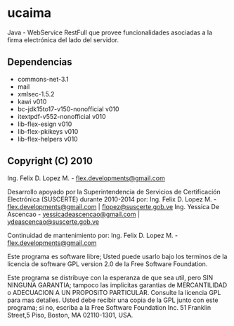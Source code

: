 # ucaima
Java - WebService RestFull que provee funcionalidades asociadas a la firma electrónica del lado del servidor.

## Dependencias
 * commons-net-3.1
 * mail
 * xmlsec-1.5.2
 * kawi v010
 * bc-jdk15to17-v150-nonofficial v010
 * itextpdf-v552-nonofficial v010
 * lib-flex-esign v010
 * lib-flex-pkikeys v010
 * lib-flex-helpers v010

## Copyright (C) 2010
Ing. Felix D. Lopez M. - flex.developments@gmail.com

Desarrollo apoyado por la Superintendencia de Servicios de Certificación Electrónica (SUSCERTE) durante 2010-2014 por:
Ing. Felix D. Lopez M. - flex.developments@gmail.com | flopez@suscerte.gob.ve
Ing. Yessica De Ascencao - yessicadeascencao@gmail.com | ydeascencao@suscerte.gob.ve

Continuidad de mantenimiento por:
Ing. Felix D. Lopez M. - flex.developments@gmail.com

Este programa es software libre; Usted puede usarlo bajo los terminos de la licencia de software GPL version 2.0 de la Free Software Foundation.

Este programa se distribuye con la esperanza de que sea util, pero SIN NINGUNA GARANTIA; tampoco las implicitas garantias de MERCANTILIDAD o ADECUACION A UN PROPOSITO PARTICULAR. Consulte la licencia GPL para mas detalles. Usted debe recibir una copia de la GPL junto con este programa; si no, escriba a la Free Software Foundation Inc. 51 Franklin Street,5 Piso, Boston, MA 02110-1301, USA.